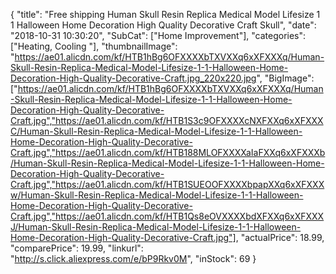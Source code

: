 {
	"title": "Free shipping Human Skull Resin Replica Medical Model Lifesize 1 1 Halloween Home Decoration High Quality Decorative Craft Skull",
	"date": "2018-10-31 10:30:20",
	"SubCat": ["Home Improvement"],
	"categories": ["Heating, Cooling "],
	"thumbnailImage": "https://ae01.alicdn.com/kf/HTB1hBg6OFXXXXbTXVXXq6xXFXXXq/Human-Skull-Resin-Replica-Medical-Model-Lifesize-1-1-Halloween-Home-Decoration-High-Quality-Decorative-Craft.jpg_220x220.jpg",
	"BigImage": ["https://ae01.alicdn.com/kf/HTB1hBg6OFXXXXbTXVXXq6xXFXXXq/Human-Skull-Resin-Replica-Medical-Model-Lifesize-1-1-Halloween-Home-Decoration-High-Quality-Decorative-Craft.jpg","https://ae01.alicdn.com/kf/HTB1S3c9OFXXXXcNXFXXq6xXFXXXC/Human-Skull-Resin-Replica-Medical-Model-Lifesize-1-1-Halloween-Home-Decoration-High-Quality-Decorative-Craft.jpg","https://ae01.alicdn.com/kf/HTB188MLOFXXXXaIaFXXq6xXFXXXb/Human-Skull-Resin-Replica-Medical-Model-Lifesize-1-1-Halloween-Home-Decoration-High-Quality-Decorative-Craft.jpg","https://ae01.alicdn.com/kf/HTB1SUEOOFXXXXbpapXXq6xXFXXXw/Human-Skull-Resin-Replica-Medical-Model-Lifesize-1-1-Halloween-Home-Decoration-High-Quality-Decorative-Craft.jpg","https://ae01.alicdn.com/kf/HTB1Qs8eOVXXXXbdXFXXq6xXFXXXJ/Human-Skull-Resin-Replica-Medical-Model-Lifesize-1-1-Halloween-Home-Decoration-High-Quality-Decorative-Craft.jpg"],
	"actualPrice": 18.99,
	"comparePrice": 19.99,
	"linkurl": "http://s.click.aliexpress.com/e/bP9Rkv0M",
	"inStock": 69
}
